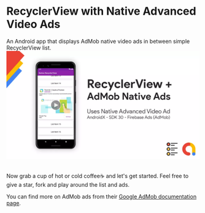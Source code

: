 # RecyclerView with Native Advanced Video Ads
An Android app that displays AdMob native video ads in between simple RecyclerView list.
<img src="/screenshots/native_video_ad_recyclerview_sabith_pkc_mnr_github.webp">

<br>
Now grab a cup of hot or cold coffee☕ and let's get started. Feel free to give a star, fork and play around the list and ads.

You can find more on AdMob ads from their [Google AdMob documentation page](https://developers.google.com/admob/android/quick-start/ "Yoo my boi click to open this page").
